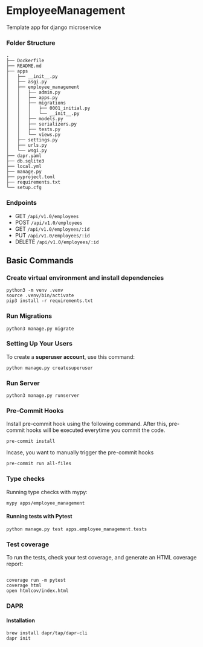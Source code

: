# EmployeeManagement

Template app for django microservice

### Folder Structure
```
.
├── Dockerfile
├── README.md
├── apps
│   ├── __init__.py
│   ├── asgi.py
│   ├── employee_management
│   │   ├── admin.py
│   │   ├── apps.py
│   │   ├── migrations
│   │   │   ├── 0001_initial.py
│   │   │   └── __init__.py
│   │   ├── models.py
│   │   ├── serializers.py
│   │   ├── tests.py
│   │   └── views.py
│   ├── settings.py
│   ├── urls.py
│   └── wsgi.py
├── dapr.yaml
├── db.sqlite3
├── local.yml
├── manage.py
├── pyproject.toml
├── requirements.txt
└── setup.cfg

```

### Endpoints
* GET `/api/v1.0/employees`
* POST `/api/v1.0/employees`
* GET `/api/v1.0/employees/:id`
* PUT `/api/v1.0/employees/:id`
* DELETE `/api/v1.0/employees/:id`

## Basic Commands

### Create virtual environment and install dependencies
```
python3 -m venv .venv
source .venv/bin/activate
pip3 install -r requirements.txt
```

### Run Migrations
```
python3 manage.py migrate
```

### Setting Up Your Users

To create a **superuser account**, use this command:

```
python manage.py createsuperuser
```

### Run Server
```
python3 manage.py runserver
```

### Pre-Commit Hooks
Install pre-commit hook using the following command. After this, pre-commit hooks will be executed everytime you commit the code.
```
pre-commit install
```

Incase, you want to manually trigger the pre-commit hooks
```
pre-commit run all-files
```
### Type checks

Running type checks with mypy:
```
mypy apps/employee_management
```

#### Running tests with Pytest

```
python manage.py test apps.employee_management.tests
```
### Test coverage

To run the tests, check your test coverage, and generate an HTML coverage report:

```commandline

coverage run -m pytest
coverage html
open htmlcov/index.html
```

### DAPR
#### Installation

```
brew install dapr/tap/dapr-cli
dapr init

```
